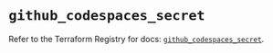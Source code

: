 # `github_codespaces_secret`

Refer to the Terraform Registry for docs: [`github_codespaces_secret`](https://registry.terraform.io/providers/integrations/github/6.5.0/docs/resources/codespaces_secret).
